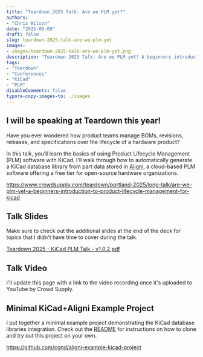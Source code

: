 ```yaml
---
title: "Teardown 2025 Talk: Are we PLM yet?"
authors:
- "Chris Wilson"
date: "2025-06-09"
draft: false
slug: teardown-2025-talk-are-we-plm-yet
images:
- images/teardown-2025-talk-are-we-plm-yet.png
description: "Teardown 2025 Talk: Are we PLM yet? A beginners introduction to product lifecycle management for KiCad."
tags:
- "Teardown"
- "Conferences"
- "KiCad"
- "PLM"
disableComments: false
typora-copy-images-to: ./images
---
```


## I will be speaking at Teardown this year!

Have you ever wondered how product teams manage BOMs, revisions, releases, and specifications over the lifecycle of a hardware product?

In this talk, you’ll learn the basics of using Product Lifecycle Management (PLM) software with KiCad. I'll walk through how to automatically generate a KiCad database library from part data stored in [Aligni](https://www.aligni.com/), a cloud-based PLM software offering a free tier for open-source hardware organizations.

https://www.crowdsupply.com/teardown/portland-2025/long-talk/are-we-plm-yet-a-beginners-introduction-to-product-lifecycle-management-for-kicad

## Talk Slides

Make sure to check out the additional slides at the end of the deck for topics that I didn't have time to cover during the talk.

[Teardown 2025 - KiCad PLM Talk - v1.0.2.pdf](<Teardown 2025 - KiCad PLM Talk - v1.0.2.pdf>)

## Talk Video

I'll update this page with a link to the video recording once it's uploaded to YouTube by Crowd Supply.

## Minimal KiCad+Aligni Example Project

I put together a minimal example project demonstrating the KiCad database libraries integration. Check out the [README](https://github.com/cgnd/aligni-example-kicad-project/blob/main/README.md) for instructions on how to clone and try out this project on your own.

https://github.com/cgnd/aligni-example-kicad-project
